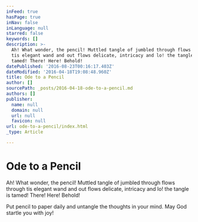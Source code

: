 ```yaml
---
inFeed: true
hasPage: true
inNav: false
inLanguage: null
starred: false
keywords: []
description: >-
  Ah! What wonder, the pencil! Muttled tangle of jumbled through flows through
  tis elegant wand and out flows delicate, intricacy and lo! the tangle is
  tamed! There! Here! Behold!
datePublished: '2016-08-23T00:16:17.403Z'
dateModified: '2016-04-18T19:08:48.960Z'
title: Ode to a Pencil
author: []
sourcePath: _posts/2016-04-18-ode-to-a-pencil.md
authors: []
publisher:
  name: null
  domain: null
  url: null
  favicon: null
url: ode-to-a-pencil/index.html
_type: Article

---
```

# Ode to a Pencil

Ah! What wonder, the pencil! Muttled tangle of jumbled through flows through tis elegant wand and out flows delicate, intricacy and lo! the tangle is tamed! There! Here! Behold!

Put pencil to paper daily and untangle the thoughts in your mind. May God startle you with joy!